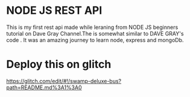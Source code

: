 # NODE JS REST API 
This is my first rest api made while leraning from NODE JS beginners tutorial on Dave Gray Channel.The is somewhat similar to DAVE GRAY's code .
It was an amazing journey to learn node, express and mongoDb.
# Deploy this on glitch
https://glitch.com/edit/#!/swamp-deluxe-bus?path=README.md%3A1%3A0